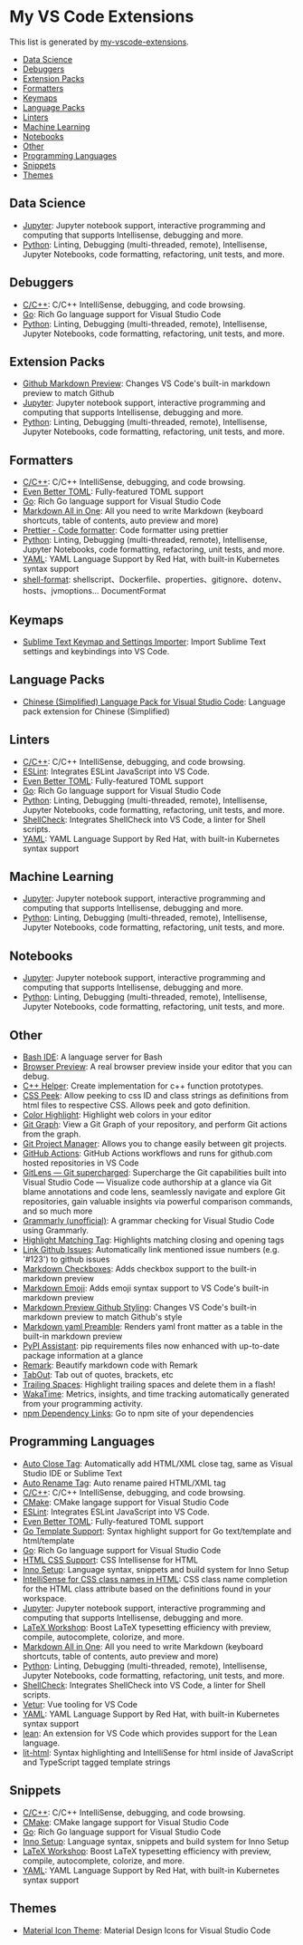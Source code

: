 # My VS Code Extensions

This list is generated by [my-vscode-extensions](https://github.com/ouuan/my-vscode-extensions).

-   [Data Science](#data-science)
-   [Debuggers](#debuggers)
-   [Extension Packs](#extension-packs)
-   [Formatters](#formatters)
-   [Keymaps](#keymaps)
-   [Language Packs](#language-packs)
-   [Linters](#linters)
-   [Machine Learning](#machine-learning)
-   [Notebooks](#notebooks)
-   [Other](#other)
-   [Programming Languages](#programming-languages)
-   [Snippets](#snippets)
-   [Themes](#themes)

## Data Science

-   [Jupyter](https://marketplace.visualstudio.com/items?itemName=ms-toolsai.jupyter): Jupyter notebook support, interactive programming and computing that supports Intellisense, debugging and more.
-   [Python](https://marketplace.visualstudio.com/items?itemName=ms-python.python): Linting, Debugging (multi-threaded, remote), Intellisense, Jupyter Notebooks, code formatting, refactoring, unit tests, and more.


## Debuggers

-   [C/C++](https://marketplace.visualstudio.com/items?itemName=ms-vscode.cpptools): C/C++ IntelliSense, debugging, and code browsing.
-   [Go](https://marketplace.visualstudio.com/items?itemName=golang.Go): Rich Go language support for Visual Studio Code
-   [Python](https://marketplace.visualstudio.com/items?itemName=ms-python.python): Linting, Debugging (multi-threaded, remote), Intellisense, Jupyter Notebooks, code formatting, refactoring, unit tests, and more.


## Extension Packs

-   [Github Markdown Preview](https://marketplace.visualstudio.com/items?itemName=bierner.github-markdown-preview): Changes VS Code's built-in markdown preview to match Github
-   [Jupyter](https://marketplace.visualstudio.com/items?itemName=ms-toolsai.jupyter): Jupyter notebook support, interactive programming and computing that supports Intellisense, debugging and more.
-   [Python](https://marketplace.visualstudio.com/items?itemName=ms-python.python): Linting, Debugging (multi-threaded, remote), Intellisense, Jupyter Notebooks, code formatting, refactoring, unit tests, and more.


## Formatters

-   [C/C++](https://marketplace.visualstudio.com/items?itemName=ms-vscode.cpptools): C/C++ IntelliSense, debugging, and code browsing.
-   [Even Better TOML](https://marketplace.visualstudio.com/items?itemName=tamasfe.even-better-toml): Fully-featured TOML support
-   [Go](https://marketplace.visualstudio.com/items?itemName=golang.Go): Rich Go language support for Visual Studio Code
-   [Markdown All in One](https://marketplace.visualstudio.com/items?itemName=yzhang.markdown-all-in-one): All you need to write Markdown (keyboard shortcuts, table of contents, auto preview and more)
-   [Prettier - Code formatter](https://marketplace.visualstudio.com/items?itemName=esbenp.prettier-vscode): Code formatter using prettier
-   [Python](https://marketplace.visualstudio.com/items?itemName=ms-python.python): Linting, Debugging (multi-threaded, remote), Intellisense, Jupyter Notebooks, code formatting, refactoring, unit tests, and more.
-   [YAML](https://marketplace.visualstudio.com/items?itemName=redhat.vscode-yaml): YAML Language Support by Red Hat, with built-in Kubernetes syntax support
-   [shell-format](https://marketplace.visualstudio.com/items?itemName=foxundermoon.shell-format): shellscript、Dockerfile、properties、gitignore、dotenv、hosts、jvmoptions... DocumentFormat


## Keymaps

-   [Sublime Text Keymap and Settings Importer](https://marketplace.visualstudio.com/items?itemName=ms-vscode.sublime-keybindings): Import Sublime Text settings and keybindings into VS Code.


## Language Packs

-   [Chinese (Simplified) Language Pack for Visual Studio Code](https://marketplace.visualstudio.com/items?itemName=MS-CEINTL.vscode-language-pack-zh-hans): Language pack extension for Chinese (Simplified)


## Linters

-   [C/C++](https://marketplace.visualstudio.com/items?itemName=ms-vscode.cpptools): C/C++ IntelliSense, debugging, and code browsing.
-   [ESLint](https://marketplace.visualstudio.com/items?itemName=dbaeumer.vscode-eslint): Integrates ESLint JavaScript into VS Code.
-   [Even Better TOML](https://marketplace.visualstudio.com/items?itemName=tamasfe.even-better-toml): Fully-featured TOML support
-   [Go](https://marketplace.visualstudio.com/items?itemName=golang.Go): Rich Go language support for Visual Studio Code
-   [Python](https://marketplace.visualstudio.com/items?itemName=ms-python.python): Linting, Debugging (multi-threaded, remote), Intellisense, Jupyter Notebooks, code formatting, refactoring, unit tests, and more.
-   [ShellCheck](https://marketplace.visualstudio.com/items?itemName=timonwong.shellcheck): Integrates ShellCheck into VS Code, a linter for Shell scripts.
-   [YAML](https://marketplace.visualstudio.com/items?itemName=redhat.vscode-yaml): YAML Language Support by Red Hat, with built-in Kubernetes syntax support


## Machine Learning

-   [Jupyter](https://marketplace.visualstudio.com/items?itemName=ms-toolsai.jupyter): Jupyter notebook support, interactive programming and computing that supports Intellisense, debugging and more.
-   [Python](https://marketplace.visualstudio.com/items?itemName=ms-python.python): Linting, Debugging (multi-threaded, remote), Intellisense, Jupyter Notebooks, code formatting, refactoring, unit tests, and more.


## Notebooks

-   [Jupyter](https://marketplace.visualstudio.com/items?itemName=ms-toolsai.jupyter): Jupyter notebook support, interactive programming and computing that supports Intellisense, debugging and more.
-   [Python](https://marketplace.visualstudio.com/items?itemName=ms-python.python): Linting, Debugging (multi-threaded, remote), Intellisense, Jupyter Notebooks, code formatting, refactoring, unit tests, and more.


## Other

-   [Bash IDE](https://marketplace.visualstudio.com/items?itemName=mads-hartmann.bash-ide-vscode): A language server for Bash
-   [Browser Preview](https://marketplace.visualstudio.com/items?itemName=auchenberg.vscode-browser-preview): A real browser preview inside your editor that you can debug.
-   [C++ Helper](https://marketplace.visualstudio.com/items?itemName=amiralizadeh9480.cpp-helper): Create implementation for c++ function prototypes.
-   [CSS Peek](https://marketplace.visualstudio.com/items?itemName=pranaygp.vscode-css-peek): Allow peeking to css ID and class strings as definitions from html files to respective CSS. Allows peek and goto definition.
-   [Color Highlight](https://marketplace.visualstudio.com/items?itemName=naumovs.color-highlight): Highlight web colors in your editor
-   [Git Graph](https://marketplace.visualstudio.com/items?itemName=mhutchie.git-graph): View a Git Graph of your repository, and perform Git actions from the graph.
-   [Git Project Manager](https://marketplace.visualstudio.com/items?itemName=felipecaputo.git-project-manager): Allows you to change easily between git projects.
-   [GitHub Actions](https://marketplace.visualstudio.com/items?itemName=cschleiden.vscode-github-actions): GitHub Actions workflows and runs for github.com hosted repositories in VS Code
-   [GitLens — Git supercharged](https://marketplace.visualstudio.com/items?itemName=eamodio.gitlens): Supercharge the Git capabilities built into Visual Studio Code — Visualize code authorship at a glance via Git blame annotations and code lens, seamlessly navigate and explore Git repositories, gain valuable insights via powerful comparison commands, and so much more
-   [Grammarly (unofficial)](https://marketplace.visualstudio.com/items?itemName=znck.grammarly): A grammar checking for Visual Studio Code using Grammarly.
-   [Highlight Matching Tag](https://marketplace.visualstudio.com/items?itemName=vincaslt.highlight-matching-tag): Highlights matching closing and opening tags
-   [Link Github Issues](https://marketplace.visualstudio.com/items?itemName=dt.ghlink): Automatically link mentioned issue numbers (e.g. '#123') to github issues
-   [Markdown Checkboxes](https://marketplace.visualstudio.com/items?itemName=bierner.markdown-checkbox): Adds checkbox support to the built-in markdown preview
-   [Markdown Emoji](https://marketplace.visualstudio.com/items?itemName=bierner.markdown-emoji): Adds emoji syntax support to VS Code's built-in markdown preview
-   [Markdown Preview Github Styling](https://marketplace.visualstudio.com/items?itemName=bierner.markdown-preview-github-styles): Changes VS Code's built-in markdown preview to match Github's style
-   [Markdown yaml Preamble](https://marketplace.visualstudio.com/items?itemName=bierner.markdown-yaml-preamble): Renders yaml front matter as a table in the built-in markdown preview
-   [PyPI Assistant](https://marketplace.visualstudio.com/items?itemName=twixes.pypi-assistant): pip requirements files now enhanced with up-to-date package information at a glance
-   [Remark](https://marketplace.visualstudio.com/items?itemName=mrmlnc.vscode-remark): Beautify markdown code with Remark
-   [TabOut](https://marketplace.visualstudio.com/items?itemName=albert.TabOut): Tab out of quotes, brackets, etc
-   [Trailing Spaces](https://marketplace.visualstudio.com/items?itemName=shardulm94.trailing-spaces): Highlight trailing spaces and delete them in a flash!
-   [WakaTime](https://marketplace.visualstudio.com/items?itemName=WakaTime.vscode-wakatime): Metrics, insights, and time tracking automatically generated from your programming activity.
-   [npm Dependency Links](https://marketplace.visualstudio.com/items?itemName=herrmannplatz.npm-dependency-links): Go to npm site of your dependencies


## Programming Languages

-   [Auto Close Tag](https://marketplace.visualstudio.com/items?itemName=formulahendry.auto-close-tag): Automatically add HTML/XML close tag, same as Visual Studio IDE or Sublime Text
-   [Auto Rename Tag](https://marketplace.visualstudio.com/items?itemName=formulahendry.auto-rename-tag): Auto rename paired HTML/XML tag
-   [C/C++](https://marketplace.visualstudio.com/items?itemName=ms-vscode.cpptools): C/C++ IntelliSense, debugging, and code browsing.
-   [CMake](https://marketplace.visualstudio.com/items?itemName=twxs.cmake): CMake langage support for Visual Studio Code
-   [ESLint](https://marketplace.visualstudio.com/items?itemName=dbaeumer.vscode-eslint): Integrates ESLint JavaScript into VS Code.
-   [Even Better TOML](https://marketplace.visualstudio.com/items?itemName=tamasfe.even-better-toml): Fully-featured TOML support
-   [Go Template Support](https://marketplace.visualstudio.com/items?itemName=jinliming2.vscode-go-template): Syntax highlight support for Go text/template and html/template
-   [Go](https://marketplace.visualstudio.com/items?itemName=golang.Go): Rich Go language support for Visual Studio Code
-   [HTML CSS Support](https://marketplace.visualstudio.com/items?itemName=ecmel.vscode-html-css): CSS Intellisense for HTML
-   [Inno Setup](https://marketplace.visualstudio.com/items?itemName=idleberg.innosetup): Language syntax, snippets and build system for Inno Setup
-   [IntelliSense for CSS class names in HTML](https://marketplace.visualstudio.com/items?itemName=Zignd.html-css-class-completion): CSS class name completion for the HTML class attribute based on the definitions found in your workspace.
-   [Jupyter](https://marketplace.visualstudio.com/items?itemName=ms-toolsai.jupyter): Jupyter notebook support, interactive programming and computing that supports Intellisense, debugging and more.
-   [LaTeX Workshop](https://marketplace.visualstudio.com/items?itemName=James-Yu.latex-workshop): Boost LaTeX typesetting efficiency with preview, compile, autocomplete, colorize, and more.
-   [Markdown All in One](https://marketplace.visualstudio.com/items?itemName=yzhang.markdown-all-in-one): All you need to write Markdown (keyboard shortcuts, table of contents, auto preview and more)
-   [Python](https://marketplace.visualstudio.com/items?itemName=ms-python.python): Linting, Debugging (multi-threaded, remote), Intellisense, Jupyter Notebooks, code formatting, refactoring, unit tests, and more.
-   [ShellCheck](https://marketplace.visualstudio.com/items?itemName=timonwong.shellcheck): Integrates ShellCheck into VS Code, a linter for Shell scripts.
-   [Vetur](https://marketplace.visualstudio.com/items?itemName=octref.vetur): Vue tooling for VS Code
-   [YAML](https://marketplace.visualstudio.com/items?itemName=redhat.vscode-yaml): YAML Language Support by Red Hat, with built-in Kubernetes syntax support
-   [lean](https://marketplace.visualstudio.com/items?itemName=jroesch.lean): An extension for VS Code which provides support for the Lean language.
-   [lit-html](https://marketplace.visualstudio.com/items?itemName=bierner.lit-html): Syntax highlighting and IntelliSense for html inside of JavaScript and TypeScript tagged template strings


## Snippets

-   [C/C++](https://marketplace.visualstudio.com/items?itemName=ms-vscode.cpptools): C/C++ IntelliSense, debugging, and code browsing.
-   [CMake](https://marketplace.visualstudio.com/items?itemName=twxs.cmake): CMake langage support for Visual Studio Code
-   [Go](https://marketplace.visualstudio.com/items?itemName=golang.Go): Rich Go language support for Visual Studio Code
-   [Inno Setup](https://marketplace.visualstudio.com/items?itemName=idleberg.innosetup): Language syntax, snippets and build system for Inno Setup
-   [LaTeX Workshop](https://marketplace.visualstudio.com/items?itemName=James-Yu.latex-workshop): Boost LaTeX typesetting efficiency with preview, compile, autocomplete, colorize, and more.
-   [YAML](https://marketplace.visualstudio.com/items?itemName=redhat.vscode-yaml): YAML Language Support by Red Hat, with built-in Kubernetes syntax support


## Themes

-   [Material Icon Theme](https://marketplace.visualstudio.com/items?itemName=PKief.material-icon-theme): Material Design Icons for Visual Studio Code
